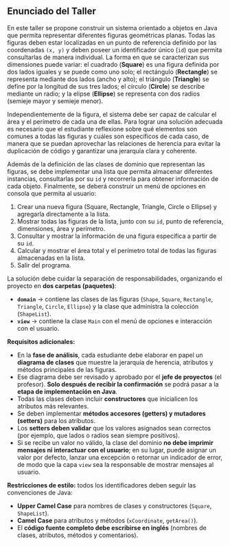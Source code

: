 ## Enunciado del Taller

En este taller se propone construir un sistema orientado a objetos en Java que permita representar diferentes figuras geométricas planas. Todas las figuras deben estar localizadas en un punto de referencia definido por las coordenadas `(x, y)` y deben poseer un identificador único (`id`) que permita consultarlas de manera individual. La forma en que se caracterizan sus dimensiones puede variar: el cuadrado (**Square**) es una figura definida por dos lados iguales y se puede como uno solo; el rectángulo (**Rectangle**) se representa mediante dos lados (ancho y alto); el triángulo (**Triangle**) se define por la longitud de sus tres lados; el círculo (**Circle**) se describe mediante un radio; y la elipse (**Ellipse**) se representa con dos radios (semieje mayor y semieje menor).

Independientemente de la figura, el sistema debe ser capaz de calcular el área y el perímetro de cada una de ellas. Para lograr una solución adecuada es necesario que el estudiante reflexione sobre qué elementos son comunes a todas las figuras y cuáles son específicos de cada caso, de manera que se puedan aprovechar las relaciones de herencia para evitar la duplicación de código y garantizar una jerarquía clara y coherente.

Además de la definición de las clases de dominio que representan las figuras, se debe implementar una lista que permita almacenar diferentes instancias, consultarlas por su `id` y recorrerla para obtener información de cada objeto. Finalmente, se deberá construir un menú de opciones en consola que permita al usuario:

1. Crear una nueva figura (Square, Rectangle, Triangle, Circle o Ellipse) y agregarla directamente a la lista.
2. Mostrar todas las figuras de la lista, junto con su `id`, punto de referencia, dimensiones, área y perímetro.
3. Consultar y mostrar la información de una figura específica a partir de su `id`.
4. Calcular y mostrar el área total y el perímetro total de todas las figuras almacenadas en la lista.
5. Salir del programa.

La solución debe cuidar la separación de responsabilidades, organizando el proyecto en **dos carpetas (paquetes)**:

* **`domain`** → contiene las clases de las figuras (`Shape`, `Square`, `Rectangle`, `Triangle`, `Circle`, `Ellipse`) y la clase que administra la colección (`ShapeList`).
* **`view`** → contiene la clase `Main` con el menú de opciones e interacción con el usuario.

**Requisitos adicionales:**

* En la **fase de análisis**, cada estudiante debe elaborar en papel un **diagrama de clases** que muestre la jerarquía de herencia, atributos y métodos principales de las figuras.
* Ese diagrama debe ser revisado y aprobado por el **jefe de proyectos** (el profesor). **Solo después de recibir la confirmación** se podrá pasar a la **etapa de implementación en Java**.
* Todas las clases deben incluir **constructores** que inicialicen los atributos más relevantes.
* Se deben implementar **métodos accesores (getters) y mutadores (setters)** para los atributos.
* Los **setters deben validar** que los valores asignados sean correctos (por ejemplo, que lados o radios sean siempre positivos).
* Si se recibe un valor no válido, la clase del dominio **no debe imprimir mensajes ni interactuar con el usuario**; en su lugar, puede asignar un valor por defecto, lanzar una excepción o retornar un indicador de error, de modo que la capa `view` sea la responsable de mostrar mensajes al usuario.

**Restricciones de estilo:** todos los identificadores deben seguir las convenciones de Java:

* **Upper Camel Case** para nombres de clases y constructores (`Square`, `ShapeList`).
* **Camel Case** para atributos y métodos (`xCoordinate`, `getArea()`).
* El **código fuente completo debe escribirse en inglés** (nombres de clases, atributos, métodos y comentarios).
